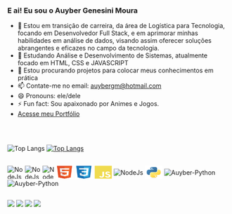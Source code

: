 ### E ai! Eu sou o Auyber Genesini Moura

- 🔭 Estou em transição de carreira, da área de Logística para Tecnologia, focando em Desenvolvedor Full Stack, e em aprimorar minhas habilidades em análise de dados, visando assim oferecer soluções abrangentes e eficazes no campo da tecnologia.
- 🌱 Estudando Análise e Desenvolvimento de Sistemas, atualmente focado em HTML, CSS e JAVASCRIPT
- 👯 Estou procurando projetos para colocar meus conhecimentos em prática
- 📫 Contate-me no email: auybergm@hotmail.com
- 😄 Pronouns: ele/dele
- ⚡ Fun fact: Sou apaixonado por Animes e Jogos.
- <a href="http://auybergenesini.com.br" target="_blank">Acesse meu Portfólio</a>
<br/>
<br/>

![Top Langs](https://github-readme-stats.vercel.app/api?username=auyber&hide=contribs,prs&show_icons=true&theme=tokyonight)
[![Top Langs](https://github-readme-stats.vercel.app/api/top-langs/?username=auyber)](https://github.com/auyber/github-readme-stats)

<div style="display: inline_block"><br>
  <img align="center" alt="Auyber-HTML" height="30" width="40" src="https://raw.githubusercontent.com/devicons/devicon/master/icons/html5/html5-original.svg">
  <img align="center" alt="Auyber-CSS" height="30" width="40" src="https://raw.githubusercontent.com/devicons/devicon/master/icons/css3/css3-original.svg">
  <img align="center" alt="Auyber-Js" height="30" width="40" src="https://raw.githubusercontent.com/devicons/devicon/master/icons/javascript/javascript-plain.svg">
  <img align="center" alt="NodeJs" height="30" width="40" src="https://cdn.jsdelivr.net/gh/devicons/devicon@latest/icons/typescript/typescript-original.svg" />
  <img align="left" alt="NodeJs" height="30" width="40" src="https://cdn.jsdelivr.net/gh/devicons/devicon@latest/icons/react/react-original.svg" />
  <img align="left" alt="NodeJs" height="30" width="40" src="https://cdn.jsdelivr.net/gh/devicons/devicon@latest/icons/vite/vite-original-wordmark.svg" />
  <img align="left" alt="NodeJs" height="30" width="30" src="https://cdn.jsdelivr.net/gh/devicons/devicon@latest/icons/materialui/materialui-original.svg" />
  <img align="center" alt="Auyber-Python" height="30" width="40" src="https://raw.githubusercontent.com/devicons/devicon/master/icons/python/python-original.svg">
  <img align="center" alt="Auyber-Python" height="30" width="40" src="https://cdn.jsdelivr.net/gh/devicons/devicon@latest/icons/figma/figma-original.svg" />
  <img align="center" alt="Auyber-Python" height="30" width="40" src="https://cdn.jsdelivr.net/gh/devicons/devicon@latest/icons/azuresqldatabase/azuresqldatabase-original.svg" />
          
  

  ##

  <div>
    <a href="https://www.instagram.com/auyber/" target="_blank"><img src="https://img.shields.io/badge/-Instagram-%23E4405F?style=for-the-badge&logo=instagram&logoColor=white" target="_blank"></a>
    <a href="https://discord.gg/E526qfAz" target="_blank"><img src="https://img.shields.io/badge/Discord-7289DA?style=for-the-badge&logo=discord&logoColor=white" target="_blank"></a>
    <a href = "mailto:auybergm@hotmail.com"><img src="https://img.shields.io/badge/Microsoft_Outlook-0078D4?style=for-the-badge&logo=microsoft-outlook&logoColor=white" target="_blank"></a>
    <a href="https://www.linkedin.com/in/auyber-genesini-moura-58b258144/" target="_blank"><img src="https://img.shields.io/badge/-LinkedIn-%230077B5?style=for-the-badge&logo=linkedin&logoColor=white" target="_blank"></a>        
  </div>
  
